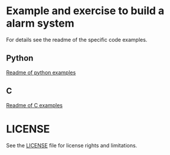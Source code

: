 # Example and exercise to build a alarm system

For details see the readme of the specific code examples.

## Python
[Readme of python examples](python/README.md)
## C
[Readme of C examples](c/README.md)

# LICENSE
See the [LICENSE](../LICENSE.md) file for license rights and limitations.
